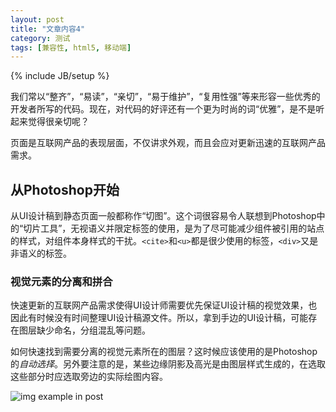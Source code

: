 ```yaml
---
layout: post
title: "文章内容4"
category: 测试
tags: [兼容性, html5, 移动端]
---
```

{% include JB/setup %}

我们常以“整齐”，“易读”，“亲切”，“易于维护”，“复用性强”等来形容一些优秀的开发者所写的代码。现在，对代码的好评还有一个更为时尚的词“优雅”，是不是听起来觉得很亲切呢？

页面是互联网产品的表现层面，不仅讲求外观，而且会应对更新迅速的互联网产品需求。

## 从Photoshop开始 ##

从UI设计稿到静态页面一般都称作“切图”。这个词很容易令人联想到Photoshop中的“切片工具”，无视语义并限定标签的使用，是为了尽可能减少组件被引用的站点的样式，对组件本身样式的干扰。`<cite>`和`<u>`都是很少使用的标签，`<div>`又是非语义的标签。

### 视觉元素的分离和拼合 ###

快速更新的互联网产品需求使得UI设计师需要优先保证UI设计稿的视觉效果，也因此有时候没有时间整理UI设计稿源文件。所以，拿到手边的UI设计稿，可能存在图层缺少命名，分组混乱等问题。

如何快速找到需要分离的视觉元素所在的图层？这时候应该使用的是Photoshop的*自动选择*。另外要注意的是，某些边缘阴影及高光是由图层样式生成的，在选取这些部分时应选取旁边的实际绘图内容。

![img example in post][img1]

   [img1]: {{PURE_ASSET_PATH}}/used-images/temp/img_example_in_post.jpg   "img example1 in post"

